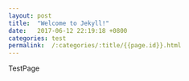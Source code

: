 ```yaml
---
layout: post
title:  "Welcome to Jekyll!"
date:   2017-06-12 22:19:18 +0800
categories: test
permalink:  /:categories/:title/{{page.id}}.html 
---
```


TestPage
